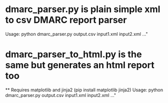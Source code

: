 dmarc_parser.py is plain simple xml to csv DMARC report parser
==============================================================
Usage: python dmarc_parser.py output.csv input1.xml input2.xml ..."

dmarc_parser_to_html.py is the same but generates an html report too
====================================================================
** Requires matplotlib and jinja2 (pip install matplotlib jinja2)
Usage: python dmarc_parser.py output.csv input1.xml input2.xml ..."
